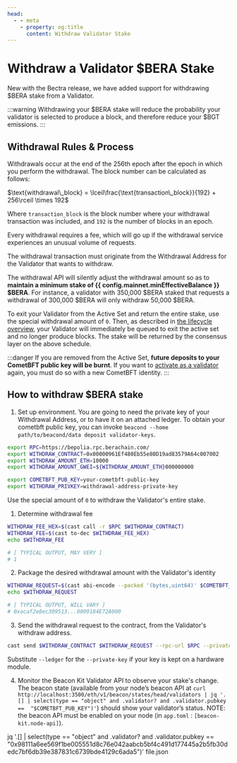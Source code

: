 ```yaml
---
head:
  - - meta
    - property: og:title
      content: Withdraw Validator Stake
---
```


<script setup>
  import config from '@berachain/config/constants.json';
</script>

# Withdraw a Validator $BERA Stake

New with the Bectra release, we have added support for withdrawing $BERA stake from a Validator.

:::warning
Withdrawing your $BERA stake will reduce the probability your validator
is selected to produce a block, and therefore reduce your $BGT emissions.
:::

## Withdrawal Rules & Process

Withdrawals occur at the end of the 256th epoch after the epoch in which you perform the withdrawal.
The block number can be calculated as follows:

$\text{withdrawal\_block} = \lceil\frac{\text{transaction\_block}}{192} + 256\rceil \times 192$

Where `transaction_block` is the block number where your withdrawal transaction was included, and `192` is the number of blocks in an epoch.

Every withdrawal requires a fee, which will go up if the withdrawal service experiences an unusual volume of requests.

The withdrawal transaction must originate from the Withdrawal Address for the Validator that wants to withdraw.

The withdrawal API will silently adjust the withdrawal amount so as to **maintain a minimum stake of {{ config.mainnet.minEffectiveBalance }} $BERA**. For instance, a validator with 350,000 $BERA staked that requests a withdrawal of 300,000 $BERA will only withdraw 50,000 $BERA.

To exit your Validator from the Active Set and return the entire stake, use the special withdrawal amount of `0`. Then, as described in [the lifecycle overview](/nodes/validator-lifecycle), your Validator will immediately be queued to exit the active set and no longer produce blocks.  The stake will be returned by the consensus layer on the above schedule.

:::danger
If you are removed from the Active Set, **future deposits to your CometBFT public key will be burnt**. If you want to [activate as a validator](/nodes/guides/validator) again, you must do so with a new CometBFT identity.
:::

## How to withdraw $BERA stake

1. Set up environment. You are going to need the private key of your Withdrawal Address, or to have it on an attached ledger. To obtain your cometbft public key, you can invoke `beacond --home path/to/beacond/data deposit validator-keys`.

```bash
export RPC=https://bepolia.rpc.berachain.com/
export WITHDRAW_CONTRACT=0x00000961Ef480Eb55e80D19ad83579A64c007002
export WITHDRAW_AMOUNT_ETH=10000
export WITHDRAW_AMOUNT_GWEI=${WITHDRAW_AMOUNT_ETH}000000000

export COMETBFT_PUB_KEY=your-cometbft-public-key
export WITHDRAW_PRIVKEY=withdrawal-address-private-key
```

Use the special amount of `0` to withdraw the Validator's entire stake.

1. Determine withdrawal fee

```bash
WITHDRAW_FEE_HEX=$(cast call -r $RPC $WITHDRAW_CONTRACT)
WITHDRAW_FEE=$(cast to-dec $WITHDRAW_FEE_HEX)
echo $WITHDRAW_FEE

# [ TYPICAL OUTPUT, MAY VERY ]
# 1
```

2. Package the desired withdrawal amount with the Validator's identity

```bash
WITHDRAW_REQUEST=$(cast abi-encode --packed '(bytes,uint64)' $COMETBFT_PUB_KEY $WITHDRAW_AMOUNT_GWEI)
echo $WITHDRAW_REQUEST

# [ TYPICAL OUTPUT, WILL VARY ]
# 0xacaf2e8ec309513...0009184E72A000
```

3. Send the withdrawal request to the contract, from the Validator's withdraw address.

```bash
cast send $WITHDRAW_CONTRACT $WITHDRAW_REQUEST --rpc-url $RPC --private-key $WITHDRAW_PRIVKEY --value ${WITHDRAW_FEE}wei
```

Substitute `--ledger` for the `--private-key` if your key is kept on a hardware module.

4. Monitor the Beacon Kit Validator API to observe your stake's change.
   The beacon state (available from your node’s beacon API at `curl http://localhost:3500/eth/v1/beacon/states/head/validators | jq '.[] | select(type == "object" and .validator? and .validator.pubkey ==  "$COMETBFT_PUB_KEY")'`) should show your validator’s status. NOTE: the beacon API must be enabled on your node (in `app.toml` : `[beacon-kit.node-api]`).

jq '.[] | select(type == "object" and .validator? and .validator.pubkey == "0x98111a6ee569f1be005551d8c76e042aabcb5bf4c491d177445a2b5fb30dedc7bf6db39e387831c6739bde4129c6ada5")' file.json
